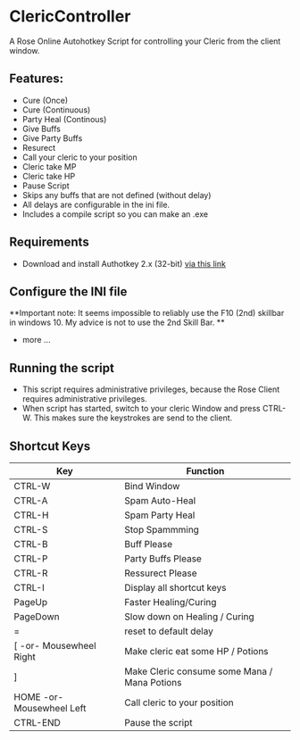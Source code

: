  # ClericController
A Rose Online Autohotkey Script for controlling your Cleric from the client window.

## Features:
* Cure (Once)
* Cure (Continuous)
* Party Heal (Continous)
* Give Buffs
* Give Party Buffs
* Resurect
* Call your cleric to your position
* Cleric take MP
* Cleric take HP
* Pause Script
* Skips any buffs that are not defined (without delay)
* All delays are configurable in the ini file.
* Includes a compile script so you can make an .exe

## Requirements
* Download and install Authotkey 2.x  (32-bit) [via this link](https://www.autohotkey.com/download)

## Configure the INI file
**Important note: It seems impossible to reliably use the F10 (2nd) skillbar in windows 10. My advice is not to use the 2nd Skill Bar. **
* more ...

## Running the script
- This script requires administrative privileges, because the Rose Client requires administrative privileges.
- When script has started, switch to your cleric Window and press CTRL-W. This makes sure the keystrokes are send to the client.

## Shortcut Keys
Key    | Function
-------|----------------
CTRL-W | Bind Window
CTRL-A | Spam Auto-Heal
CTRL-H | Spam Party Heal
CTRL-S | Stop Spammming
CTRL-B | Buff Please
CTRL-P | Party Buffs Please
CTRL-R | Ressurect Please
CTRL-I | Display all shortcut keys
PageUp | Faster Healing/Curing
PageDown | Slow down on Healing / Curing
   =     | reset to default delay
 [ -or- Mousewheel Right     | Make cleric eat some HP / Potions
 ]       | Make Cleric consume some Mana / Mana Potions
 HOME -or- Mousewheel Left     | Call cleric to your position
CTRL-END | Pause the script

